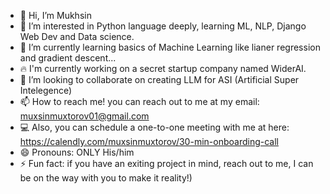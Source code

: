 - 👋 Hi, I’m Mukhsin 
- 👀 I’m interested in Python language deeply, learning ML, NLP, Django Web Dev and Data science. 
- 🌱 I’m currently learning basics of Machine Learning like lianer regression and gradient descent...
- 🔥 I'm currently working on a secret startup company named WiderAI.
- 💞️ I’m looking to collaborate on creating LLM for ASI (Artificial Super Intelegence) 
- 📫 How to reach me! you can reach out to me at my email: muxsinmuxtorov01@gmail.com
- 💻 Also, you can schedule a one-to-one meeting with me at here: https://calendly.com/muxsinmuxtorov/30-min-onboarding-call 
- 😄 Pronouns: ONLY His/him 
- ⚡ Fun fact: if you have an exiting project in mind, reach out to me, I can be on the way with you to make it reality!)

<!---
Mukhsin0508/Mukhsin0508 is a ✨ special ✨ repository because its `README.md` (this file) appears on your GitHub profile.
You can click the Preview link to take a look at your changes.
--->
